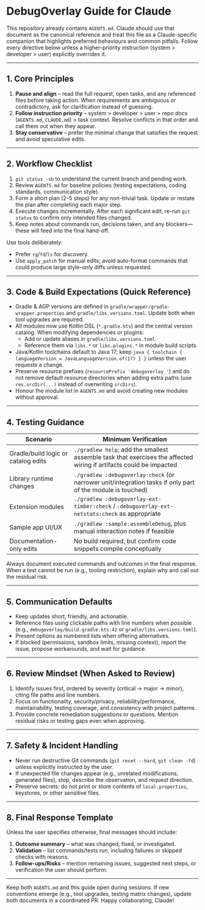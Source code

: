 # DebugOverlay Guide for Claude

This repository already contains `AGENTS.md`. Claude should use that document as the canonical reference and treat this file as a Claude-specific companion that highlights preferred behaviours and common pitfalls. Follow every directive below unless a higher-priority instruction (system > developer > user) explicitly overrides it.

---

## 1. Core Principles

1. **Pause and align** – read the full request, open tasks, and any referenced files before taking action. When requirements are ambiguous or contradictory, ask for clarification instead of guessing.
2. **Follow instruction priority** – system > developer > user > repo docs (`AGENTS.md`, `CLAUDE.md`) > task context. Resolve conflicts in that order and call them out when they appear.
3. **Stay conservative** – prefer the minimal change that satisfies the request and avoid speculative edits.

---

## 2. Workflow Checklist

1. `git status -sb` to understand the current branch and pending work.
2. Review `AGENTS.md` for baseline policies (testing expectations, coding standards, communication style).
3. Form a short plan (2–5 steps) for any non-trivial task. Update or restate the plan after completing each major step.
4. Execute changes incrementally. After each significant edit, re-run `git status` to confirm only intended files changed.
5. Keep notes about commands run, decisions taken, and any blockers—these will feed into the final hand-off.

Use tools deliberately:
- Prefer `rg`/`fd`/`ls` for discovery.
- Use `apply_patch` for manual edits; avoid auto-format commands that could produce large style-only diffs unless requested.

---

## 3. Code & Build Expectations (Quick Reference)

- Gradle & AGP versions are defined in `gradle/wrapper/gradle-wrapper.properties` and `gradle/libs.versions.toml`. Update both when tool upgrades are required.
- All modules now use Kotlin DSL (`*.gradle.kts`) and the central version catalog. When modifying dependencies or plugins:
  - Add or update aliases in `gradle/libs.versions.toml`.
  - Reference them via `libs.*` or `libs.plugins.*` in module build scripts.
- Java/Kotlin toolchains default to Java 17; keep `java { toolchain { languageVersion = JavaLanguageVersion.of(17) } }` unless the user requests a change.
- Preserve resource prefixes (`resourcePrefix 'debugoverlay_'`) and do not remove default resource directories when adding extra paths (use `res.srcDir(...)` instead of overwriting `srcDirs`).
- Honour the module list in `AGENTS.md` and avoid creating new modules without approval.

---

## 4. Testing Guidance

| Scenario | Minimum Verification |
|----------|----------------------|
| Gradle/build logic or catalog edits | `./gradlew help`; add the smallest assemble task that exercises the affected wiring if artifacts could be impacted |
| Library runtime changes | `./gradlew :debugoverlay:check` (or narrower unit/integration tasks if only part of the module is touched) |
| Extension modules | `./gradlew :debugoverlay-ext-timber:check` / `:debugoverlay-ext-netstats:check` as appropriate |
| Sample app UI/UX | `./gradlew :sample:assembleDebug`, plus manual interaction notes if feasible |
| Documentation-only edits | No build required, but confirm code snippets compile conceptually |

Always document executed commands and outcomes in the final response. When a test cannot be run (e.g., tooling restriction), explain why and call out the residual risk.

---

## 5. Communication Defaults

- Keep updates short, friendly, and actionable.
- Reference files using clickable paths with line numbers when possible (e.g., ``debugoverlay/build.gradle.kts:42`` or ``gradle/libs.versions.toml``).
- Present options as numbered lists when offering alternatives.
- If blocked (permissions, sandbox limits, missing context), report the issue, propose workarounds, and wait for guidance.

---

## 6. Review Mindset (When Asked to Review)

1. Identify issues first, ordered by severity (critical → major → minor), citing file paths and line numbers.
2. Focus on functionality, security/privacy, reliability/performance, maintainability, testing coverage, and consistency with project patterns.
3. Provide concrete remediation suggestions or questions. Mention residual risks or testing gaps even when approving.

---

## 7. Safety & Incident Handling

- Never run destructive Git commands (`git reset --hard`, `git clean -fd`) unless explicitly instructed by the user.
- If unexpected file changes appear (e.g., unrelated modifications, generated files), stop, describe the observation, and request direction.
- Preserve secrets: do not print or store contents of `local.properties`, keystores, or other sensitive files.

---

## 8. Final Response Template

Unless the user specifies otherwise, final messages should include:
1. **Outcome summary** – what was changed, fixed, or investigated.
2. **Validation** – list commands/tests run, including failures or skipped checks with reasons.
3. **Follow-ups/Risks** – mention remaining issues, suggested next steps, or verification the user should perform.

---

Keep both `AGENTS.md` and this guide open during sessions. If new conventions emerge (e.g., tool upgrades, testing matrix changes), update both documents in a coordinated PR. Happy collaborating, Claude!
